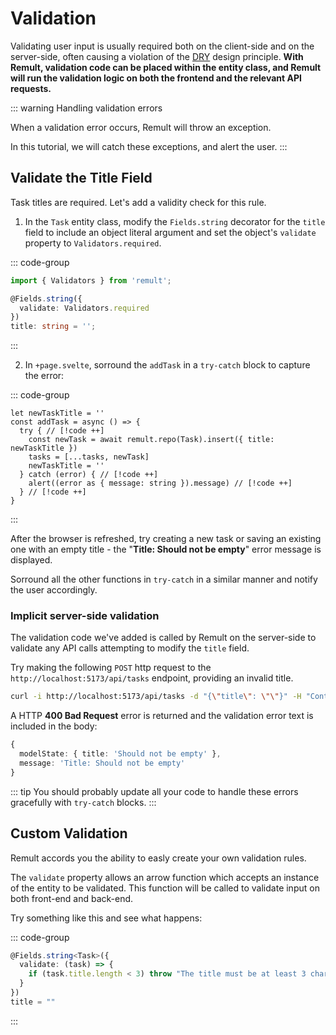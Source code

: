 # Validation

Validating user input is usually required both on the client-side and on the server-side, often causing a violation of the [DRY](https://en.wikipedia.org/wiki/Don%27t_repeat_yourself) design principle. **With Remult, validation code can be placed within the entity class, and Remult will run the validation logic on both the frontend and the relevant API requests.**

::: warning Handling validation errors

When a validation error occurs, Remult will throw an exception.

In this tutorial, we will catch these exceptions, and alert the user.
:::

## Validate the Title Field

Task titles are required. Let's add a validity check for this rule.

1. In the `Task` entity class, modify the `Fields.string` decorator for the `title` field to include an object literal argument and set the object's `validate` property to `Validators.required`.

::: code-group

```ts [src/shared/Task.ts]
import { Validators } from 'remult';

@Fields.string({
  validate: Validators.required
})
title: string = '';
```

:::

2. In `+page.svelte`, sorround the `addTask` in a `try-catch` block to capture the error:

::: code-group

```svelte [src/routes/+page.svelte]
let newTaskTitle = ''
const addTask = async () => {
  try { // [!code ++]
    const newTask = await remult.repo(Task).insert({ title: newTaskTitle })
    tasks = [...tasks, newTask]
    newTaskTitle = ''
  } catch (error) { // [!code ++]
    alert((error as { message: string }).message) // [!code ++]
  } // [!code ++]
}
```

:::

After the browser is refreshed, try creating a new task or saving an existing one with an empty title - the "**Title: Should not be empty**" error message is displayed.

Sorround all the other functions in `try-catch` in a similar manner and notify the user accordingly.

### Implicit server-side validation

The validation code we've added is called by Remult on the server-side to validate any API calls attempting to modify the `title` field.

Try making the following `POST` http request to the `http://localhost:5173/api/tasks` endpoint, providing an invalid title.

```sh
curl -i http://localhost:5173/api/tasks -d "{\"title\": \"\"}" -H "Content-Type: application/json"
```

A HTTP **400 Bad Request** error is returned and the validation error text is included in the body:

```ts
{
  modelState: { title: 'Should not be empty' },
  message: 'Title: Should not be empty'
}
```

::: tip
You should probably update all your code to handle these errors gracefully with `try-catch` blocks.
:::

## Custom Validation

Remult accords you the ability to easly create your own validation rules.

The `validate` property allows an arrow function which accepts an instance of the entity to be validated. This function will be called to validate input on both front-end and back-end.

Try something like this and see what happens:

::: code-group

```ts [src/shared/Task.ts]
@Fields.string<Task>({
  validate: (task) => {
    if (task.title.length < 3) throw "The title must be at least 3 characters long"
  }
})
title = ""
```

:::
